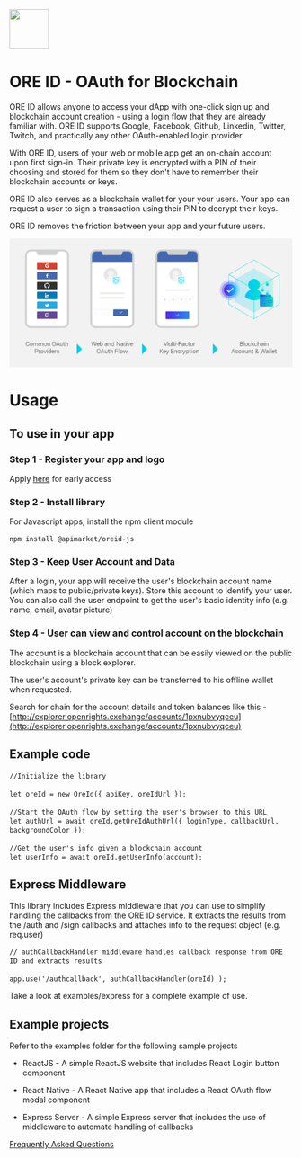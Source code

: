 <img src="https://en.gravatar.com/userimage/137186280/281fbdfb8df941e941b3ad68c925c3c7.png" width="70" height="70">

# ORE ID - OAuth for Blockchain



ORE ID allows anyone to access your dApp with one-click sign up and blockchain account creation - using a login flow that they are already familiar with. ORE ID supports Google, Facebook, Github, Linkedin, Twitter, Twitch, and practically any other OAuth-enabled login provider.

With ORE ID, users of your web or mobile app get an on-chain account upon first sign-in. Their private key is encrypted with a PIN of their choosing and stored for them so they don't have to remember their blockchain accounts or keys.

ORE ID also serves as a blockchain wallet for your your users. Your app can request a user to sign a transaction using their PIN to decrypt their keys.

ORE ID removes the friction between your app and your future users. 

<img src="./docs/images/OREID-GitHub-diagram-01.png">

# Usage


## To use in your app

### Step 1 - Register your app and logo

Apply [here](https://aikon.com/ore-id) for early access 

### Step 2 - Install library

For Javascript apps, install the npm client module

```
npm install @apimarket/oreid-js 

```

### Step 3 - Keep User Account and Data  

After a login, your app will receive the user's blockchain account name (which maps to public/private keys). Store this account to identify your user. You can also call the user endpoint to get the user's basic identity info (e.g. name, email, avatar picture)

### Step 4 - User can view and control account on the blockchain  

The account is a blockchain account that can be easily viewed on the public blockchain using a block explorer.

The user's account's private key can be transferred to his offline wallet when requested.

Search for chain for the account details and token balances like this - [http://explorer.openrights.exchange/accounts/1pxnubvyqceu](http://explorer.openrights.exchange/accounts/1pxnubvyqceu)


## Example code
```
//Initialize the library

let oreId = new OreId({ apiKey, oreIdUrl });

//Start the OAuth flow by setting the user's browser to this URL
let authUrl = await oreId.getOreIdAuthUrl({ loginType, callbackUrl, backgroundColor });

//Get the user's info given a blockchain account
let userInfo = await oreId.getUserInfo(account);

```

## Express Middleware

This library includes Express middleware that you can use to simplify handling the callbacks from the ORE ID service. It extracts the results from the /auth and /sign callbacks and attaches info to the request object (e.g. req.user)

```
// authCallbackHandler middleware handles callback response from ORE ID and extracts results

app.use('/authcallback', authCallbackHandler(oreId) );
```

Take a look at examples/express for a complete example of use.

## Example projects

Refer to the examples folder for the following sample projects

- ReactJS - A simple ReactJS website that includes React Login button component

- React Native - A React Native app that includes a React OAuth flow modal component

- Express Server - A simple Express server that includes the use of middleware to automate handling of callbacks


[Frequently Asked Questions](https://drive.google.com/open?id=1Nx6qm7z8TQRM8S-onmcP0H--21z-gzYDBVEzzfcgE9g)

